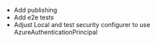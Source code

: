 - Add publishing
- Add e2e tests
- Adjust Local and test security configurer to use AzureAuthenticationPrincipal
